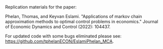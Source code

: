 Replication materials for the paper:

Phelan, Thomas, and Keyvan Eslami. "Applications of markov chain approximation methods to optimal control problems in economics." Journal of Economic Dynamics and Control (2022): 104437.

For updated code with some bugs eliminated please see: https://github.com/tphelanECON/EslamiPhelan_MCA.
